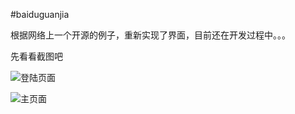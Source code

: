 #baiduguanjia

根据网络上一个开源的例子，重新实现了界面，目前还在开发过程中。。。

先看看截图吧

![登陆页面](http://7xkznp.com1.z0.glb.clouddn.com/images/14290139674126.png)


![主页面](http://7xkznp.com1.z0.glb.clouddn.com/images/14290139683264.png)